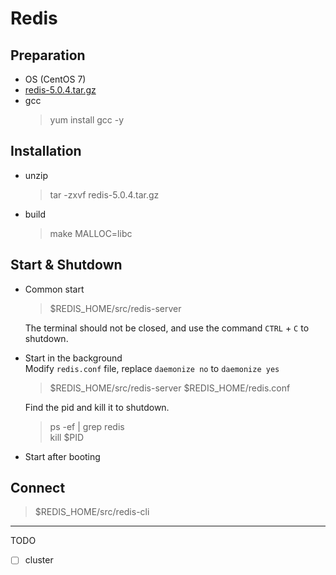 # Redis

## Preparation
- OS (CentOS 7)
- [redis-5.0.4.tar.gz](http://download.redis.io/releases/redis-5.0.4.tar.gz)
- gcc
  > yum install gcc -y

## Installation
- unzip
  > tar -zxvf redis-5.0.4.tar.gz
- build
  > make MALLOC=libc

## Start & Shutdown

- Common start
  > $REDIS_HOME/src/redis-server

  The terminal should not be closed, and use the command `CTRL` + `C` to shutdown.

- Start in the background  
  Modify `redis.conf` file, replace `daemonize no` to `daemonize yes`
  > $REDIS_HOME/src/redis-server $REDIS_HOME/redis.conf

  Find the pid and kill it to shutdown.
  > ps -ef | grep redis  
  kill $PID

- Start after booting

## Connect
> $REDIS_HOME/src/redis-cli

---
TODO
- [ ] cluster
